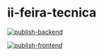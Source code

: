 # ii-feira-tecnica

[![publish-backend](https://github.com/RobsonAndraDev/ii-feira-tecnica/actions/workflows/backend-publish.yml/badge.svg)](https://github.com/RobsonAndraDev/ii-feira-tecnica/actions/workflows/backend-publish.yml)

[![publish-frontend](https://github.com/RobsonAndraDev/ii-feira-tecnica/actions/workflows/frontend-publish.yml/badge.svg)](https://github.com/RobsonAndraDev/ii-feira-tecnica/actions/workflows/frontend-publish.yml)


